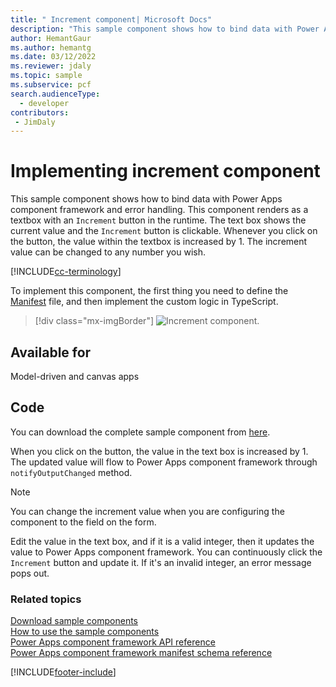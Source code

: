 ```yaml
---
title: " Increment component| Microsoft Docs" 
description: "This sample component shows how to bind data with Power Apps component framework and error handling." 
author: HemantGaur
ms.author: hemantg
ms.date: 03/12/2022
ms.reviewer: jdaly
ms.topic: sample
ms.subservice: pcf
search.audienceType: 
  - developer
contributors:
 - JimDaly
---
```


# Implementing increment component

This sample component shows how to bind data with Power Apps component framework and error handling. This component renders as a textbox with an `Increment` button in the runtime. The text box shows the current value and the `Increment` button is clickable. Whenever you click on the button, the value within the textbox is increased by 1. The increment value can be changed to any number you wish.

[!INCLUDE[cc-terminology](../../data-platform/includes/cc-terminology.md)]

To implement this component, the first thing you need to define the [Manifest](../manifest-schema-reference/manifest.md) file, and then implement the custom logic in TypeScript. 

> [!div class="mx-imgBorder"]
> ![Increment component.](../media/increment-control.png "Increment component")

## Available for 

Model-driven and canvas apps 

## Code 

You can download the complete sample component from [here](https://github.com/microsoft/PowerApps-Samples/tree/master/component-framework/IncrementControl).

When you click on the button, the value in the text box is increased by 1. The updated value will flow to Power Apps component framework through `notifyOutputChanged` method.

> [!NOTE]
> You can change the increment value when you are configuring the component to the field on the form.

Edit the value in the text box, and if it is a valid integer, then it updates the value to Power Apps component framework. You can continuously click the `Increment` button and update it. If it's an invalid integer, an error message pops out.

### Related topics

[Download sample components](https://github.com/microsoft/PowerApps-Samples/tree/master/component-framework)<br/>
[How to use the sample components](../use-sample-components.md)<br/>
[Power Apps component framework API reference](../reference/index.md)<br/>
[Power Apps component framework manifest schema reference](../manifest-schema-reference/index.md)

[!INCLUDE[footer-include](../../../includes/footer-banner.md)]
